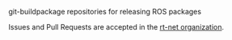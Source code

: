 git-buildpackage repositories for releasing ROS packages

Issues and Pull Requests are accepted in the [rt-net organization](https://github.com/rt-net).
